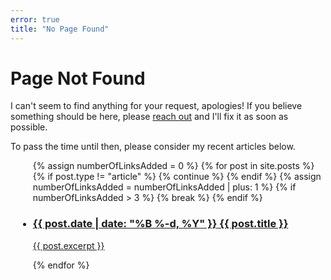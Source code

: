 ```yaml
---
error: true
title: "No Page Found"
---
```


# Page Not Found

I can't seem to find anything for your request, apologies! If you believe something should be here, please [reach out](/contact) and I'll fix it as soon as possible.

To pass the time until then, please consider my recent articles below.

<ul class="summary-list" style="margin-left: 0.75rem;">
    {% assign numberOfLinksAdded = 0 %}
    {% for post in site.posts %}
        {% if post.type != "article" %}
            {% continue %}
        {% endif %}
        {% assign numberOfLinksAdded = numberOfLinksAdded | plus: 1 %}
        {% if numberOfLinksAdded > 3 %}
            {% break %}
        {% endif %}
        <li>
            <a href="{{ post.url }}">
                <h3 class="header">
                    <time itemprop="dateCreated">{{ post.date | date: "%B %-d, %Y" }}</time>
                    {{ post.title }}
                </h3>
                <p>
                    {{ post.excerpt }}
                </p>
            </a>
        </li>
    {% endfor %}
</ul>
